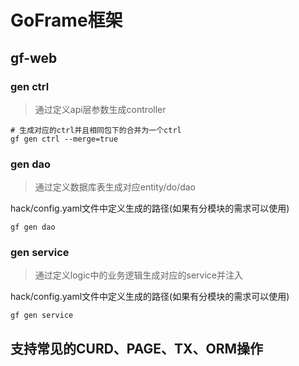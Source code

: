 # GoFrame框架

## gf-web
### gen ctrl
> 通过定义api层参数生成controller
>
```shell
# 生成对应的ctrl并且相同包下的合并为一个ctrl
gf gen ctrl --merge=true
```
### gen dao
> 通过定义数据库表生成对应entity/do/dao
> 
hack/config.yaml文件中定义生成的路径(如果有分模块的需求可以使用)
```shell
gf gen dao 
```

### gen service
> 通过定义logic中的业务逻辑生成对应的service并注入
>
hack/config.yaml文件中定义生成的路径(如果有分模块的需求可以使用)
```shell
gf gen service 
```

## 支持常见的CURD、PAGE、TX、ORM操作